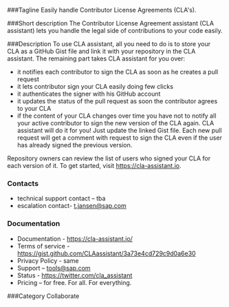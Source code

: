 ###Tagline
Easily handle Contributor License Agreements (CLA's).

###Short description
The Contributor License Agreement assistant (CLA assistant) lets you handle the legal side of contributions to your code easily.

###Description
To use CLA assistant, all you need to do is to store your CLA as a GitHub Gist file and link it with your repository in the CLA assistant. The remaining part takes CLA assistant for you over:

- it notifies each contributor to sign the CLA as soon as he creates a pull request
- it lets contributor sign your CLA easily doing few clicks
- it authenticates the signer with his GitHub account
- it updates the status of the pull request as soon the contributor agrees to your CLA
- if the content of your CLA changes over time you have not to notify all your active contributor to sign the new version of the CLA again. CLA assistant will do it for you! Just update the linked Gist file. Each new pull request will get a comment with request to sign the CLA even if the user has already signed the previous version.

Repository owners can review the list of users who signed your CLA for each version of it. To get started, visit https://cla-assistant.io.

### Contacts
- technical support contact – tba
- escalation contact- t.jansen@sap.com

### Documentation
- Documentation - https://cla-assistant.io/
- Terms of service - https://gist.github.com/CLAassistant/3a73e4cd729c9d0a6e30
- Privacy Policy - same
- Support – tools@sap.com
- Status - https://twitter.com/cla_assistant
- Pricing – for free. For all. For everything.


###Category
Collaborate
